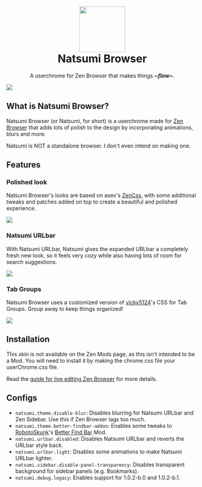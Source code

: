 <h1 align="center">
  <img width="120" height="120" src="https://github.com/greeeen-dev/natsumi-browser/blob/main/images/icon.png?raw=true">
  <br>
  Natsumi Browser
</h1>

<p align="center">A userchrome for Zen Browser that makes things <strong><i>~flow~</i></strong>.</p>

![](https://github.com/greeeen-dev/natsumi-browser/blob/main/images/natsumi-preview.png?raw=true)

## What is Natsumi Browser?
Natsumi Browser (or Natsumi, for short) is a userchrome made for [Zen
Browser](https://zen-browser.app) that adds lots of polish to the design by incorporating animations,
blurs and more.

Natsumi is NOT a standalone browser. I don't even intend on making one.

## Features
### Polished look
Natsumi Browser's looks are based on asev's [ZenCss](https://github.com/lunar-os/ZenCss), with some
additional tweaks and patches added on top to create a beautiful and polished experience.

![](https://github.com/greeeen-dev/natsumi-browser/blob/main/images/interface.gif?raw=true)

### Natsumi URLbar
With Natsumi URLbar, Natsumi gives the expanded URLbar a completely fresh new look, so it feels very
cozy while also having lots of room for search suggestions.

![](https://github.com/greeeen-dev/natsumi-browser/blob/main/images/natsumi-urlbar.gif?raw=true)

### Tab Groups
Natsumi Browser uses a customized version of [vicky5124](https://github.com/vicky5124)'s CSS for Tab
Groups. Group away to keep things organized!

![](https://github.com/greeeen-dev/natsumi-browser/blob/main/images/tab-groups.gif?raw=true)

## Installation
This skin is not available on the Zen Mods page, as this isn't intended to be a Mod. You will need to
install it by making the chrome.css file your userChrome.css file.

Read the [guide for live editing Zen Browser](https://docs.zen-browser.app/guides/live-editing) for more
details.

## Configs
- `natsumi.theme.disable-blur`: Disables blurring for Natsumi URLbar and Zen Sidebar. Use this if
  Zen Browser lags too much.
- `natsumi.theme.better-findbar-addon`: Enables some tweaks to
  [RobotoSkunk](https://github.com/RobotoSkunk)'s [Better Find
  Bar](https://zen-browser.app/mods/a6335949-4465-4b71-926c-4a52d34bc9c0/) Mod.
- `natsumi.urlbar.disabled`: Disables Natsumi URLbar and reverts the URLbar style back.
- `natsumi.urlbar.light`: Disables some animations to make Natsumi URLbar lighter.
- `natsumi.sidebar.disable-panel-transparency`: Disables transparent background for sidebar panels
  (e.g. Bookmarks).
- `natsumi.debug.legacy`: Enables support for 1.0.2-b.0 and 1.0.2-b.1.
